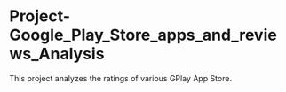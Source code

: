# Project-Google_Play_Store_apps_and_reviews_Analysis

This project analyzes the ratings of various GPlay App Store.
